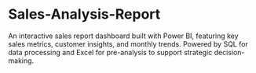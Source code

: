 # Sales-Analysis-Report
An interactive sales report dashboard built with Power BI, featuring key sales metrics, customer insights, and monthly trends. Powered by SQL for data processing and Excel for pre-analysis to support strategic decision-making.

